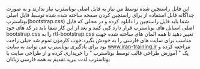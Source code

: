 این فایل راستچین شده توسط من نیاز به فایل اصلی بوتاسترپ نیاز ندارند و به صورت جداگانه قابل استفاده از برای راستچین کردن صفحه ساخته شده
 شده توسط فایل اصلی بوتاسترپ(bootstrap.css) شما باید فایل راستچین را دانلود کرده و در محلی که فایل اصلی استایل های بوتاسترپ قرار دارد کپی کنید و بعد از این کار شما باید در کد های خود bootstrap.css را به rtl-bootstrap.css تغییر دهید تا همه المان های ساخته شده جهت مناسب برای سایت های فارسی را به خودش بگیرد.خوب کارمون تموم شد خیلی راحت بود برای یادگیری بوتاسترپ می توانید به سایت www.iran-training.ir مراجعه کرده و پک " آموزش طراحی قالب توسط بوتاسترپ " را خریداری کرده و از طراحی سایت با بوتاسترپ لذت ببرید.تقدیم به همه فارسی زبانان
